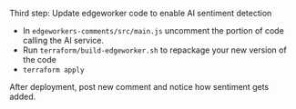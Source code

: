 Third step: Update edgeworker code to enable AI sentiment detection

- In `edgeworkers-comments/src/main.js` uncomment the portion of code calling the AI service.
- Run `terraform/build-edgeworker.sh` to repackage your new version of the code
- `terraform apply`

After deployment, post new comment and notice how sentiment gets added.